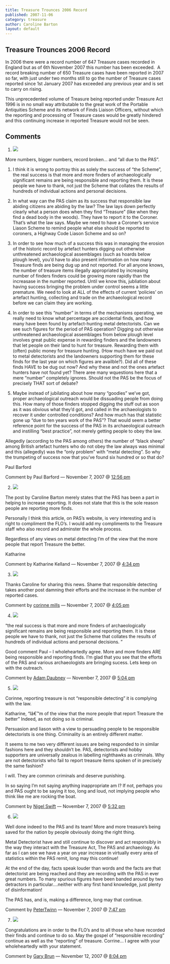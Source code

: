```yaml
---
title: Treasure Trounces 2006 Record
published: 2007-11-06
category: treasure
author: Caroline Barton
layout: default
---
```


Treasure Trounces 2006 Record
-----------------------------

In 2006 there were a record number of 647 Treasure cases recorded in England but as of 6th November 2007 this number has been exceeded.  A record breaking number of 650 Treasure cases have been reported in 2007 so far, with just under two months still to go the number of Treasure cases reported since 1st January 2007 has exceeded any previous year and is set to carry on rising.

This unprecedented volume of Treasure being reported under Treasure Act 1996 is in no small way attributable to the great work of the Portable Antiquities Scheme and its network of Finds Liaison Officers, without which the reporting and processing of Treasure cases would be greatly hindered and this continuing increase in reported Treasure would not be seen.

## Comments

1.  ![](http://1.gravatar.com/avatar/9e8cd98c155877b537c36d173bf63815?s=32&d=http%3A%2F%2F1.gravatar.com%2Favatar%2Fad516503a11cd5ca435acc9bb6523536%3Fs%3D32&r=G)

More numbers, bigger numbers, record broken… and “all due to the PAS”.

1) I think it is wrong to portray this as solely the success of “the Scheme”, the real success is that more and more finders of archaeologically significant remains are being responsible and reporting them. It is these people we have to thank, not just the Scheme that collates the results of hundreds of individual actions and personal decisions.

2) In what way can the PAS claim as its success that responsible law abiding citizens are abiding by the law? The law lays down perfectly clearly what a person does when they find “Treasure” (like when they find a dead body in the woods). They have to report it to the Coroner. That’s what the law says. Maybe we need to have a Coroner’s service Liason Scheme to remind people what else should be reported to coroners, a Highway Code Liason Scheme and so on?

3) In order to see how much of a success this was in managing the erosion of the historic record by artefact hunters digging out otherwise unthreatened archaeological assemblages (such as hoards below plough level), you’d have to also present information on how many Treasure finds are being dug up and not reported. For all anyone knows, the number of treasure items illegally appropriated by increasing number of finders finders could be growing more rapidly than the increasase in the number reported. Until we know this, jubliation about having success bringing the problem under control seems a little premature. We need to look at ALL of the effects of current ‘policies’ on artefact hunting, collecting and trade on the archaeological record before we can claim they are working.

4) In order to see this “number” in terms of the mechanisms operating, we really need to know what percentage are accidental finds, and how many have been found by artefact-hunting metal detectorists. Can we see such figures for the period of PAS operation? Digging out otherwise unthreatened archaeological assemblages from below plough level involves great public expense in rewarding finders and the landowners that let people on their land to hunt for treasure. Rewarding them with (often) public money for treasure hunting. (How much have we paid out to metal detectorists and the landowners supporting them for these finds for the last year on which figures are availble?). Did all of these finds HAVE to be dug out now? And why these and not the ones artefact hunters have not found yet? There aree many wquestions here that a mere “number” completely ignores. Should not the PAS be the focus of precisely THAT sort of debate?

5) Maybe instead of jubilating about how many “goodies” we’ve got, proper archaeological outreach would be dissuading people from doing this. How many of those finders stopped digging the stuff out as soon as it was obvious what they’d got, and called in the archaeologists to recover it under controlled conditions? And how much has that statistic gone up “due to ten years work of the PAS”? That would seem a better reference point for the success of the PAS in its archaeological outreach and instilling “best practice”, not merely getting people to obey the law.

Allegedly (according to the PAS among others) the number of “black sheep” among British artefact hunters who do not obey the law always was minimal and this (allegedly) was the “only problem” with “metal detecting”. So why the trumpeting of success now that you’ve found six hundred or so that do?

Paul Barford

Comment by Paul Barford — November 7, 2007 @ [12:56 pm](#comment-2)

2.  ![](http://0.gravatar.com/avatar/0276f5d6ee388e74059c253b5e6eaabe?s=32&d=http%3A%2F%2F0.gravatar.com%2Favatar%2Fad516503a11cd5ca435acc9bb6523536%3Fs%3D32&r=G)

The post by Caroline Barton merely states that the PAS has been a part in helping to increase reporting. It does not state that this is the sole reason people are reporting more finds.

Personally I think this article, on PAS’s website, is very interesting and is right to compliment the FLO’s. I would add my compliments to the Treasure staff who also record and adminster the whole process.

Regardless of any views on metal detecting I’m of the view that the more people that report Treasure the better.

Katharine

Comment by Katharine Kelland — November 7, 2007 @ [4:34 pm](#comment-3)

3.  ![](http://1.gravatar.com/avatar/d85dce9d994cd718a683e8c67530be12?s=32&d=http%3A%2F%2F1.gravatar.com%2Favatar%2Fad516503a11cd5ca435acc9bb6523536%3Fs%3D32&r=G)

Thanks Caroline for sharing this news. Shame that responsible detecting takes another post damning their efforts and the increase in the number of reported cases.

Comment by [corinne mills](http://ourpasthistory.com) — November 7, 2007 @ [4:05 pm](#comment-4)

4.  ![](http://1.gravatar.com/avatar/11e43c70746af24c8af507480e0299ab?s=32&d=http%3A%2F%2F1.gravatar.com%2Favatar%2Fad516503a11cd5ca435acc9bb6523536%3Fs%3D32&r=G)

“the real success is that more and more finders of archaeologically significant remains are being responsible and reporting them. It is these people we have to thank, not just the Scheme that collates the results of hundreds of individual actions and personal decisions. ”

Good comment Paul – I wholeheartedly agree. More and more finders ARE being responsible and reporting finds. I’m glad that you see that the efforts of the PAS and various archaeologists are bringing sucess. Lets keep on with the outreach.

Comment by [Adam Daubney](http://www.finds.org.uk) — November 7, 2007 @ [5:04 pm](#comment-5)

5.  ![](http://1.gravatar.com/avatar/9a29fb149644c5fdb09de4e72188926d?s=32&d=http%3A%2F%2F1.gravatar.com%2Favatar%2Fad516503a11cd5ca435acc9bb6523536%3Fs%3D32&r=G)

Corinne, reporting treasure is not “responsible detecting” it is complying with the law.

Katharine,
“Iâ€™m of the view that the more people that report Treasure the better”
Indeed, as not doing so is criminal.

Persuasion and liason with a view to persuading people to be responsible detectorists is one thing. Criminality is an entirely different matter.

It seems to me two very different issues are being responded to in similar fashions here and they shouldn’t be. PAS, detectorists and hobby supporters are universally zealous in labelling nighthawks as criminals. Why are not detectorists who fail to report treasure items spoken of in precisely the same fashion?

I will. They are common criminals and deserve punishing.

In so saying I’m not saying anything inappropriate am I? If not, perhaps you and PAS ought to be saying it too, long and loud, not implying people who think like me are rocking the boat.

Comment by [Nigel Swift](http://www.heritageaction.org) — November 7, 2007 @ [5:32 pm](#comment-6)

6.  ![](http://1.gravatar.com/avatar/134207a1b0c610084a510debf95910bd?s=32&d=http%3A%2F%2F1.gravatar.com%2Favatar%2Fad516503a11cd5ca435acc9bb6523536%3Fs%3D32&r=G)

Well done indeed to the PAS and its team! More and more treasure’s being saved for the nation by people obviously doing the right thing.

Metal Detectorist have and still continue to discover and act responsibly in the way they interact with the Treasure Act, The PAS and archaeology. As far as I can see we have a year on year increase in virtually every area of statistics within the PAS remit, long may this continue!

At the end of the day, facts speak louder than words and the facts are that detectorist are being reached and they are recording with the PAS in ever great numbers. To many spurious figures have been banded around by two detractors in particular….neither with any first hand knowledge, just plenty of disinformation!

The PAS has, and is, making a difference, long may that continue.

Comment by [PeterTwinn](http://ukdetectornet.co.uk) — November 7, 2007 @ [7:47 pm](#comment-7)

7.  ![](http://1.gravatar.com/avatar/75faf548d62d42430e879d51ab2b04c4?s=32&d=http%3A%2F%2F1.gravatar.com%2Favatar%2Fad516503a11cd5ca435acc9bb6523536%3Fs%3D32&r=G)

Congratulations are in order to the FLO’s and to all those who have recorded their finds and continue to do so. May the gospel of “responsible recording” continue as well as the “reporting” of treasure. Corrine… I agree with your wholeheartedly with your statement.

Comment by [Gary Brun](http://www.ukdfd.co.uk) — November 12, 2007 @ [8:04 pm](#comment-8)